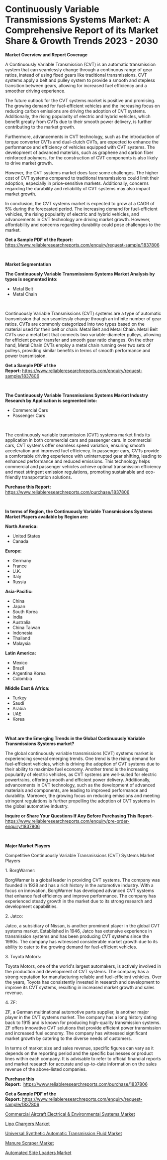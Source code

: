 <p><h1>Continuously Variable Transmissions Systems Market: A Comprehensive Report of its Market Share & Growth Trends 2023 - 2030</h1></p><p><strong>Market Overview and Report Coverage</strong></p>
<p><p>A Continuously Variable Transmission (CVT) is an automatic transmission system that can seamlessly change through a continuous range of gear ratios, instead of using fixed gears like traditional transmissions. CVT systems apply a belt and pulley system to provide a smooth and stepless transition between gears, allowing for increased fuel efficiency and a smoother driving experience.</p><p>The future outlook for the CVT systems market is positive and promising. The growing demand for fuel-efficient vehicles and the increasing focus on reducing carbon emissions are driving the adoption of CVT systems. Additionally, the rising popularity of electric and hybrid vehicles, which benefit greatly from CVTs due to their smooth power delivery, is further contributing to the market growth.</p><p>Furthermore, advancements in CVT technology, such as the introduction of torque converter CVTs and dual-clutch CVTs, are expected to enhance the performance and efficiency of vehicles equipped with CVT systems. The development of advanced materials, such as graphene and carbon fiber reinforced polymers, for the construction of CVT components is also likely to drive market growth.</p><p>However, the CVT systems market does face some challenges. The higher cost of CVT systems compared to traditional transmissions could limit their adoption, especially in price-sensitive markets. Additionally, concerns regarding the durability and reliability of CVT systems may also impact market growth.</p><p>In conclusion, the CVT systems market is expected to grow at a CAGR of 5% during the forecasted period. The increasing demand for fuel-efficient vehicles, the rising popularity of electric and hybrid vehicles, and advancements in CVT technology are driving market growth. However, affordability and concerns regarding durability could pose challenges to the market.</p></p>
<p><strong>Get a Sample PDF of the Report:</strong> <a href="https://www.reliableresearchreports.com/enquiry/request-sample/1837806">https://www.reliableresearchreports.com/enquiry/request-sample/1837806</a></p>
<p>&nbsp;</p>
<p><strong>Market Segmentation</strong></p>
<p><strong>The Continuously Variable Transmissions Systems Market Analysis by types is segmented into:</strong></p>
<p><ul><li>Metal Belt</li><li>Metal Chain</li></ul></p>
<p>&nbsp;</p>
<p><p>Continuously Variable Transmissions (CVT) systems are a type of automatic transmission that can seamlessly change through an infinite number of gear ratios. CVTs are commonly categorized into two types based on the material used for their belt or chain: Metal Belt and Metal Chain. Metal Belt CVTs use a metal belt that connects two variable-diameter pulleys, allowing for efficient power transfer and smooth gear ratio changes. On the other hand, Metal Chain CVTs employ a metal chain running over two sets of pulleys, providing similar benefits in terms of smooth performance and power transmission.</p></p>
<p><strong>Get a Sample PDF of the Report:</strong>&nbsp;<a href="https://www.reliableresearchreports.com/enquiry/request-sample/1837806">https://www.reliableresearchreports.com/enquiry/request-sample/1837806</a></p>
<p>&nbsp;</p>
<p><strong>The Continuously Variable Transmissions Systems Market Industry Research by Application is segmented into:</strong></p>
<p><ul><li>Commercial Cars</li><li>Passenger Cars</li></ul></p>
<p>&nbsp;</p>
<p><p>The continuously variable transmission (CVT) systems market finds its application in both commercial cars and passenger cars. In commercial cars, CVT systems offer seamless speed variation, ensuring smooth acceleration and improved fuel efficiency. In passenger cars, CVTs provide a comfortable driving experience with uninterrupted gear shifting, leading to enhanced performance and reduced emissions. This technology helps commercial and passenger vehicles achieve optimal transmission efficiency and meet stringent emission regulations, promoting sustainable and eco-friendly transportation solutions.</p></p>
<p><strong>Purchase this Report:</strong>&nbsp; <a href="https://www.reliableresearchreports.com/purchase/1837806">https://www.reliableresearchreports.com/purchase/1837806</a></p>
<p>&nbsp;</p>
<p><strong>In terms of Region, the Continuously Variable Transmissions Systems Market Players available by Region are:</strong></p>
<p>
    <p> <strong> North America: </strong>
        <ul>
            <li>United States</li>
            <li>Canada</li>
        </ul>
        </p> 
    <p> <strong> Europe: </strong>
        <ul>
            <li>Germany</li>
            <li>France</li>
            <li>U.K.</li>
            <li>Italy</li>
            <li>Russia</li>
        </ul>
        </p> 
    <p> <strong> Asia-Pacific: </strong>
        <ul>
            <li>China</li>
            <li>Japan</li>
            <li>South Korea</li>
            <li>India</li>
            <li>Australia</li>
            <li>China Taiwan</li>
            <li>Indonesia</li>
            <li>Thailand</li>
            <li>Malaysia</li>
        </ul>
        </p> 
    <p> <strong> Latin America: </strong>
        <ul>
            <li>Mexico</li>
            <li>Brazil</li>
            <li>Argentina Korea</li>
            <li>Colombia</li>
        </ul>
        </p> 
    <p> <strong> Middle East & Africa: </strong>
        <ul>
            <li>Turkey</li>
            <li>Saudi</li>
            <li>Arabia</li>
            <li>UAE</li>
            <li>Korea</li>
        </ul>
    </p>
    </p>
<p>&nbsp;</p>
<p><strong>What are the Emerging Trends in the Global Continuously Variable Transmissions Systems market?</strong></p>
<p><p>The global continuously variable transmissions (CVT) systems market is experiencing several emerging trends. One trend is the rising demand for fuel-efficient vehicles, which is driving the adoption of CVT systems due to their ability to maximize fuel economy. Another trend is the increasing popularity of electric vehicles, as CVT systems are well-suited for electric powertrains, offering smooth and efficient power delivery. Additionally, advancements in CVT technology, such as the development of advanced materials and components, are leading to improved performance and durability. Moreover, the growing focus on reducing emissions and meeting stringent regulations is further propelling the adoption of CVT systems in the global automotive industry.</p></p>
<p><strong>Inquire or Share Your Questions If Any Before Purchasing This Report</strong>- <a href="https://www.reliableresearchreports.com/enquiry/pre-order-enquiry/1837806">https://www.reliableresearchreports.com/enquiry/pre-order-enquiry/1837806</a></p>
<p>&nbsp;</p>
<p><strong>Major Market Players</strong></p>
<p><p>Competitive Continuously Variable Transmissions (CVT) Systems Market Players</p><p>1. BorgWarner:</p><p>BorgWarner is a global leader in providing CVT systems. The company was founded in 1928 and has a rich history in the automotive industry. With a focus on innovation, BorgWarner has developed advanced CVT systems that enhance fuel efficiency and improve performance. The company has experienced steady growth in the market due to its strong research and development capabilities.</p><p>2. Jatco:</p><p>Jatco, a subsidiary of Nissan, is another prominent player in the global CVT systems market. Established in 1946, Jatco has extensive experience in transmission systems and has been producing CVT systems since the 1990s. The company has witnessed considerable market growth due to its ability to cater to the growing demand for fuel-efficient vehicles.</p><p>3. Toyota Motors:</p><p>Toyota Motors, one of the world's largest automakers, is actively involved in the production and development of CVT systems. The company has a strong reputation for manufacturing reliable and fuel-efficient vehicles. Over the years, Toyota has consistently invested in research and development to improve its CVT systems, resulting in increased market growth and sales revenue.</p><p>4. ZF:</p><p>ZF, a German multinational automotive parts supplier, is another major player in the CVT systems market. The company has a long history dating back to 1915 and is known for producing high-quality transmission systems. ZF offers innovative CVT solutions that provide efficient power transmission and increased fuel economy. The company has witnessed significant market growth by catering to the diverse needs of customers.</p><p>In terms of market size and sales revenue, specific figures can vary as it depends on the reporting period and the specific businesses or product lines within each company. It is advisable to refer to official financial reports and market research for accurate and up-to-date information on the sales revenue of the above-listed companies.</p></p>
<p><strong>Purchase this Report:</strong>&nbsp;&nbsp;<a href="https://www.reliableresearchreports.com/purchase/1837806">https://www.reliableresearchreports.com/purchase/1837806</a></p>
<p></p>
<p><strong>Get a Sample PDF of the Report:</strong>&nbsp;<a href="https://www.reliableresearchreports.com/enquiry/request-sample/1837806">https://www.reliableresearchreports.com/enquiry/request-sample/1837806</a></p>
<p><p><a href="https://github.com/NorbertYates/Market-Research-Report-List-2/blob/main/commercial-aircraft-electrical-environmental-systems-market.md">Commercial Aircraft Electrical & Environmental Systems Market</a></p><p><a href="https://www.linkedin.com/pulse/lipo-chargers-market-insights-players-forecast-till-2030-5g6be/">Lipo Chargers Market</a></p><p><a href="https://medium.com/@v25590012/universal-synthetic-automatic-transmission-fluid-market-size-market-outlook-and-market-forecast-6b51e749ad50">Universal Synthetic Automatic Transmission Fluid Market</a></p><p><a href="https://www.linkedin.com/pulse/manure-scraper-market-research-report-unlocks-analysis-bf2se/">Manure Scraper Market</a></p><p><a href="https://medium.com/@akshatsharma12/automated-side-loaders-market-trends-forecast-and-competitive-analysis-to-2030-35a14d9b8bea">Automated Side Loaders Market</a></p></p>